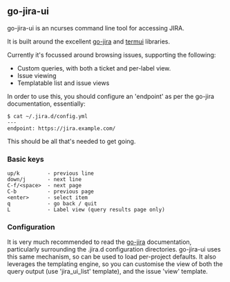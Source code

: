 go-jira-ui
----------

go-jira-ui is an ncurses command line tool for accessing JIRA.

It is built around the excellent [go-jira](https://github.com/Netflix-Skunkworks/go-jira) and
[termui](https://github.com/gizak/termui) libraries.

Currently it's focussed around browsing issues, supporting the following:

* Custom queries, with both a ticket and per-label view.
* Issue viewing
* Templatable list and issue views

In order to use this, you should configure an 'endpoint' as per the go-jira
documentation, essentially:

    $ cat ~/.jira.d/config.yml
    ---
    endpoint: https://jira.example.com/

This should be all that's needed to get going.

### Basic keys

    up/k         - previous line
    down/j       - next line
    C-f/<space>  - next page
    C-b          - previous page
    <enter>      - select item
    q            - go back / quit
    L            - Label view (query results page only)

### Configuration

It is very much recommended to read the
[go-jira](https://github.com/Netflix-Skunkworks/go-jira) documentation,
particularly surrounding the .jira.d configuration directories. go-jira-ui uses
this same mechanism, so can be used to load per-project defaults. It also
leverages the templating engine, so you can customise the view of both the
query output (use 'jira_ui_list' template), and the issue 'view' template.

